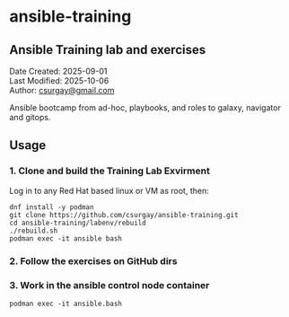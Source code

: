# ansible-training

## Ansible Training lab and exercises

Date Created: 2025-09-01  
Last Modified: 2025-10-06  
Author: csurgay@gmail.com  

Ansible bootcamp from ad-hoc, playbooks, and roles to galaxy, navigator and gitops.

## Usage

### 1. Clone and build the Training Lab Exvirment

Log in to any Red Hat based linux or VM as root, then:

```
dnf install -y podman
git clone https://github.com/csurgay/ansible-training.git
cd ansible-training/labenv/rebuild
./rebuild.sh
podman exec -it ansible bash
```

### 2. Follow the exercises on GitHub dirs

### 3. Work in the ansible control node container

```
podman exec -it ansible.bash
```
